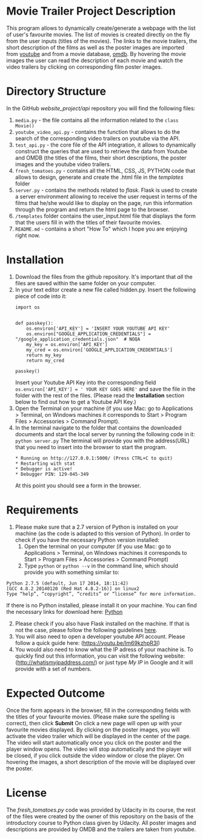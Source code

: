 # Movie Trailer Project Description

This program allows to dynamically create/generate a webpage with the list of user's favourite movies. The list of movies is created directly on the fly from the user inputs (titles of the movies). The links to the movie trailers, the short description of the films as well as the poster images are imported from [youtube](https://www.youtube.com/) and from a movie database, [omdb](http://www.omdbapi.com/). By hovering the movie images the user can read the description of each movie and watch the video trailers by clicking on corresponding film poster images. 

# Directory Structure

In the GitHub *website_project/api* repository you will find the following files:
  1. `media.py` - the file contains all the information related to the `class Movie()`   
  2. `youtube_video_api.py` - contains the function that allows to do the search of the corresponding video trailers on youtube via the API.
  3. `test_api.py` - the core file of the API integration, it allows to dynamically construct the queries that are used to retrieve the data  from Youtube and OMDB (the titles of the films, their short descriptions, the poster images and the youtube video trailers.
  4. `fresh_tomatoes.py` - contains all the HTML, CSS, JS, PYTHON code that allows to design, generate and create the .html file in the *templates* folder
  5. `server.py` - contains the methods related to *flask*. Flask is used to create a server environment allowing to receive the user request in terms of the films that he/she would like to display on the page, run this information through the program and return the html page to the browser.
  6. `/templates` folder contains the user_input.html file that displays the form that the users fill in with the titles of their favourite movies.
  7. `README.md` - contains a short "How To" which I hope you are enjoying right now.

# Installation

1. Download the files from the github repository. It's important that *all* the files are saved within the same folder on your computer.
2. In your text editor create a new file called hidden.py. Insert the following piece of code into it:
   ```
   import os


   def passkey():
       os.environ['API_KEY'] = 'INSERT YOUR YOUTUBE API KEY'
       os.environ["GOOGLE_APPLICATION_CREDENTIALS"] = "/google_application_credentials.json"  # NOQA
       my_key = os.environ['API_KEY']
       my_cred = os.environ['GOOGLE_APPLICATION_CREDENTIALS']
       return my_key
       return my_cred

   passkey()
   ```
   Insert your Youtube API Key into the corresponding field `os.environ['API_KEY'] = ' YOUR KEY GOES HERE'` and save the file in the folder with the rest of the files. (Please read the **__Installation__** section below to find out how to get a Youtube API Key.)  
3. Open the Terminal on your machine (if you use Mac: go to Applications > Terminal, on Windows machines it corresponds to Start > Program Files > Accessories > Command Prompt).
4. In the terminal navigate to the folder that contains the downloaded documents and start the local server by running the following code in it: `python server.py`
   The terminal will provide you with the address(URL) that you need to insert into the browser to start the program.
   ```
   * Running on http://127.0.0.1:5000/ (Press CTRL+C to quit)
   * Restarting with stat
   * Debugger is active!
   * Debugger PIN: 129-045-349
   ```
   At this point you should see a form in the browser.

# Requirements

1. Please make sure that a 2.7 version of Python is installed on your machine (as the code is adapted to this version of Python). In order to check if you have the necessary Python version installed:
    1. Open the terminal on your computer (if you use Mac: go to Applications > Terminal, on Windows machines it corresponds to Start > Program Files > Accessories > Command Prompt) 
    2. Type `python` or `python --v` in the command line, which should provide you with something similar to: 
  ```
  Python 2.7.5 (default, Jun 17 2014, 18:11:42)
  [GCC 4.8.2 20140120 (Red Hat 4.8.2-16)] on linux2
  Type “help”, “copyright”, “credits” or “license” for more information.
  ``` 
  If there is no Python installed, please install it on your machine. You can find the necessary links for download here:
  [Python](https://wiki.python.org/moin/BeginnersGuide/Download)
  
2. Please check if you also have Flask installed on the machine. If that is not the case, please follow the following guidelines [here](https://pypi.python.org/pypi/Flask/0.12).
3. You will also need to open a developer youtube API account. Please follow a quick guide here: (https://youtu.be/Im69kzhpR3I) 
4. You would also need to know what the IP adress of your machine is. To quickly find out this information, you can visit the following website: (http://whatismyipaddress.com/) or just type *My IP* in Google and it will provide with a set of numbers. 

# Expected Outcome

Once the form appears in the browser, fill in the corresponding fields with the titles of your favourite movies. (Please make sure the spelling is correct), then click **__Submit__** On click a new page will open up with your favourite movies displayed. By clicking on the poster images, you will activate the video trailer which will be displayed in the center of the page. The video will start automatically once you click on the poster and the player window opens. The video will stop automatically and the player will be closed, if you click outside the video window or close the player. On hovering the images, a short description of the movie will be displayed over the poster. 

# License

The *fresh_tomatoes.py* code was provided by Udacity in its course, the rest of the files were created by the owner of this repository on the basis of the introductory course to Python class given by Udacity. All poster images and descriptions are provided by OMDB and the trailers are taken from youtube.


